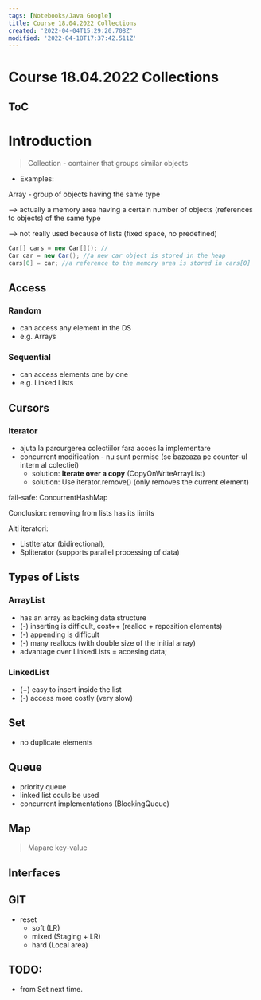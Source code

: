 ```yaml
---
tags: [Notebooks/Java Google]
title: Course 18.04.2022 Collections
created: '2022-04-04T15:29:20.708Z'
modified: '2022-04-18T17:37:42.511Z'
---
```


# Course 18.04.2022 Collections

## ToC

# Introduction

> Collection - container that groups similar objects

- Examples:

Array - group of objects having the same type

--> actually a memory area having a certain number of objects (references to objects) of the same type

--> not really used because of lists (fixed space, no predefined)

```java
Car[] cars = new Car[](); //
Car car = new Car(); //a new car object is stored in the heap
cars[0] = car; //a reference to the memory area is stored in cars[0]
```

## Access
### Random
- can access any element in the DS
- e.g. Arrays
### Sequential
- can access elements one by one
- e.g. Linked Lists

## Cursors
### Iterator
- ajuta la parcurgerea colectiilor fara acces la implementare
- concurrent modification - nu sunt permise (se bazeaza pe counter-ul intern al colectiei)
  - solution: **Iterate over a copy** (CopyOnWriteArrayList)
  - solution: Use iterator.remove() (only removes the current element)

fail-safe: ConcurrentHashMap

Conclusion: removing from lists has its limits

Alti iteratori: 
- ListIterator (bidirectional), 
- Spliterator (supports parallel processing of data)

## Types of Lists

### ArrayList
- has an array as backing data structure
- (-) inserting is difficult, cost++ (realloc + reposition elements)
- (-) appending is difficult
- (-) many reallocs (with double size of the initial array)
- advantage over LinkedLists = accesing data;

### LinkedList
- (+) easy to insert inside the list 
- (-) access more costly (very slow)

## Set
- no duplicate elements

## Queue
- priority queue
- linked list couls be used
- concurrent implementations (BlockingQueue)

## Map
> Mapare key-value


## Interfaces

## GIT
- reset
  - soft (LR)
  - mixed (Staging + LR)
  - hard (Local area)

## TODO:
- from Set next time.





